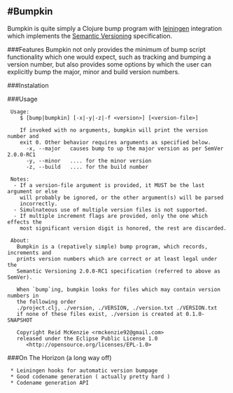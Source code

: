 #Bumpkin
---------
Bumpkin is quite simply a Clojure bump program with 
[leiningen](http://leiningen.org/) integration which implements the 
[Semantic Versioning](http://semver.org/) specification.

###Features
Bumpkin not only provides the minimum of bump script functionality which one 
would expect, such as tracking and bumping a version number, but also provides 
some options by which the user can explicitly bump the major, minor and build 
version numbers. 

###Instalation 

###Usage

     Usage:
        $ [bump|bumpkin] [-x|-y|-z|-f <version>] [<version-file>]

        If invoked with no arguments, bumpkin will print the version number and
        exit 0. Other behavior requires arguments as specified below.
          -x, --major   causes bump to up the major version as per SemVer 2.0.0-RC1
          -y, --minor   .... for the minor version
          -z, --build   .... for the build number
        
     Notes:
      - If a version-file argument is provided, it MUST be the last argument or else 
        will probably be ignored, or the other argument(s) will be parsed 
        incorrectly.
      - Simulnateous use of multiple version files is not supported.
      - If multiple increment flags are provided, only the one which effects the 
        most significant version digit is honored, the rest are discarded.
        
     About:
       Bumpkin is a (repatively simple) bump program, which records, increments and
       prints version numbers which are correct or at least legal under the 
       Semantic Versioning 2.0.0-RC1 specification (referred to above as SemVer).

       When `bump`ing, bumpkin looks for files which may contain version numbers in
       the following order
       ./project.clj, ./version, ./VERSION, ./version.txt ./VERSION.txt
       if none of these files exist, ./version is created at 0.1.0-SNAPSHOT

       Copyright Reid McKenzie <rmckenzie92@gmail.com>
       released under the Eclipse Public License 1.0 
          <http://opensource.org/licenses/EPL-1.0>

###On The Horizon (a long way off)

     * Leiningen hooks for automatic version bumpage
     * Good codename generation ( actually pretty hard )
     * Codename generation API
